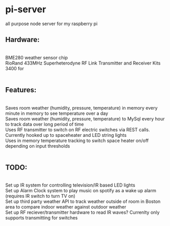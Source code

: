 # pi-server
all purpose node server for my raspberry pi

<h2>Hardware:</h2><br>
  BME280 weather sensor chip<br>
  RioRand 433MHz Superheterodyne RF Link Transmitter and Receiver Kits 3400 for<br>
<br>
<h2>Features:</h2><br>
  Saves room weather (humidity, pressure, temperature) in memory every minute in memory to see temperature over a day<br>
  Saves room weather (humidity, pressure, temperature) to MySql every hour to track data over long period of time<br>
  Uses RF transmitter to switch on RF electric switches via REST calls. Currently hooked up to spaceheater and LED string lights<br>
  Uses in memory temperature tracking to switch space heater on/off depending on input thresholds<br>
<br>
<h2>TODO:</h2><br>
  Set up IR system for controlling television/IR based LED lights<br>
  Set up Alarm Clock system to play music on spotify as a wake up alarm (requires IR switch to turn TV on)<br>
  Set up third party weather API to track weather outside of room in Boston area to compare indoor weather against outdoor weather<br>
  Set up RF reciever/transmitter hardware to read IR waves? Currenlty only supports transmitting for switches<br>
